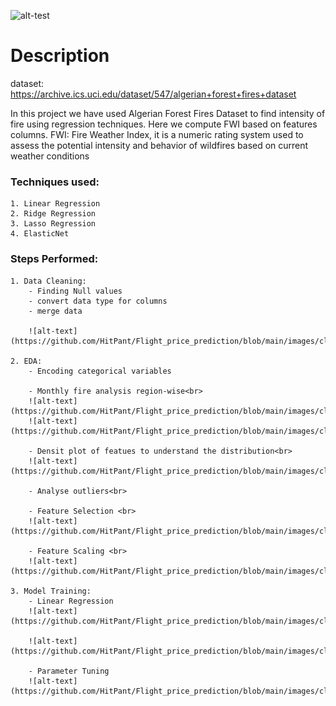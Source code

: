 ![alt-test](https://github.com/HitPant/nv_deepstream_apps/blob/main/highway_entry_exit/model_files/highway_inf.gif)

# Description

dataset: https://archive.ics.uci.edu/dataset/547/algerian+forest+fires+dataset

In this project we have used Algerian Forest Fires Dataset to find intensity of fire using regression techniques. Here we compute FWI based on features columns.
FWI: Fire Weather Index, it is a numeric rating system used to assess the potential intensity and behavior of wildfires based on current weather conditions

### Techniques used:<br>
    1. Linear Regression
    2. Ridge Regression
    3. Lasso Regression
    4. ElasticNet

### Steps Performed: <br>
    1. Data Cleaning:
        - Finding Null values
        - convert data type for columns
        - merge data

        ![alt-text](https://github.com/HitPant/Flight_price_prediction/blob/main/images/cls.jpg)
    
    2. EDA:
        - Encoding categorical variables

        - Monthly fire analysis region-wise<br>
        ![alt-text](https://github.com/HitPant/Flight_price_prediction/blob/main/images/cls.jpg)
        ![alt-text](https://github.com/HitPant/Flight_price_prediction/blob/main/images/cls.jpg)

        - Densit plot of featues to understand the distribution<br>
        ![alt-text](https://github.com/HitPant/Flight_price_prediction/blob/main/images/cls.jpg)

        - Analyse outliers<br>

        - Feature Selection <br>
        ![alt-text](https://github.com/HitPant/Flight_price_prediction/blob/main/images/cls.jpg)

        - Feature Scaling <br>
        ![alt-text](https://github.com/HitPant/Flight_price_prediction/blob/main/images/cls.jpg)
    
    3. Model Training:
        - Linear Regression
        ![alt-text](https://github.com/HitPant/Flight_price_prediction/blob/main/images/cls.jpg)

        ![alt-text](https://github.com/HitPant/Flight_price_prediction/blob/main/images/cls.jpg)

        - Parameter Tuning
        ![alt-text](https://github.com/HitPant/Flight_price_prediction/blob/main/images/cls.jpg)


        


